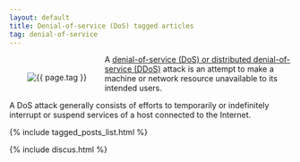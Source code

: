 ```yaml
---
layout: default
title: Denial-of-service (DoS) tagged articles
tag: denial-of-service
---
```


<div style="float: left; margin: 2.0rem;">
	<img src="/public/images/{{ page.tag }}.png" style="max-width: 10rem;" alt="{{ page.tag }}" />
</div>

A [denial-of-service (DoS) or distributed denial-of-service (DDoS)](http://en.wikipedia.org/wiki/Denial-of-service_attack) attack is an attempt to make a machine or network resource unavailable to its intended users.

A DoS attack generally consists of efforts to temporarily or indefinitely interrupt or suspend services of a host connected to the Internet.


{% include tagged_posts_list.html %}

{% include discus.html %}
